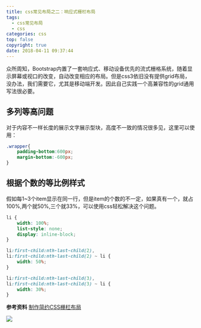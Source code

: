 ```yaml
---
title: css常见布局之二：响应式栅栏布局
tags:
  - css常见布局
  - css
categories: css
top: false
copyright: true
date: 2018-04-11 09:37:44
---
```

众所周知，Bootstrap内置了一套响应式、移动设备优先的流式栅格系统，随着显示屏幕或视口的改变，自动改变相应的布局。但是css3依旧没有提供grid布局，没办法，我们需要它，尤其是移动端开发。因此自己实践一个高兼容性的grid通用写法很必要。
<!--more-->

## 多列等高问题
对于内容不一样长度的展示文字展示型块，高度不一致的情况很多见，这里可以使用：

```css
.wrapper{
	padding-bottom:600px;
	margin-bottom:-600px;
}
```

## 根据个数的等比例样式
假如每1~3个item显示在同一行，但是item的个数的不一定，如果真有一个，就占100%,两个就50%,三个就33%，可以使用css轻松解决这个问题。
```css
li {
    width: 100%;
    list-style: none;
    display: inline-block;
}

li:first-child:nth-last-child(2),
li:first-child:nth-last-child(2) ~ li {
    width: 50%;
}

li:first-child:nth-last-child(3),
li:first-child:nth-last-child(3) ~ li {
    width: 30%;
}
```

**参考资料**
[制作简约CSS栅栏布局](https://www.jianshu.com/p/0871bc611a9b)

![](http://static.zhyjor.com/wexin.png)
